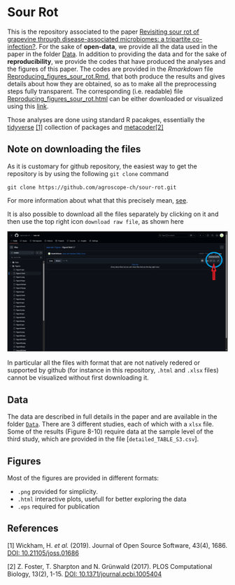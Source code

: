 # Sour Rot

This is the repository associated to the paper [Revisiting sour rot of grapevine through disease-associated microbiomes: a tripartite co-infection?](https://www.biorxiv.org/content/10.1101/2024.09.19.613941v1). For the sake of **open-data**, we provide all the data used in the paper in the folder [Data](https://github.com/agroscope-ch/sour-rot/tree/master/Data). 
In addition to providing the data and for the sake of **reproducibility**, we provide the codes that have produced the analyses and the figures of this paper. The codes are provided in the _Rmarkdown_ file [Reproducing_figures_sour_rot.Rmd](https://github.com/agroscope-ch/sour-rot/blob/master/Reproducing_figures_sour_rot.Rmd), that both produce the results and gives details about how they are obtained, so as to make all the preprocessing steps fully transparent. The corresponding (i.e. readable) file [Reproducing_figures_sour_rot.html](https://github.com/agroscope-ch/sour-rot/blob/master/Reproducing_figures_sour_rot.html) can be either downloaded or visualized using this [link](https://html-preview.github.io/?url=https://github.com/agroscope-ch/sour-rot/blob/master/Reproducing_figures_sour_rot.html).

Those analyses are done using standard R pacakges, essentially the [tidyverse](https://www.tidyverse.org/) [[1]](#1)  collection of packages and [metacoder](https://grunwaldlab.github.io/metacoder_documentation/index.html)[[2]](#2)

## Note on downloading the files

As it is customary for github repository, the easiest way to get the repository is by using the following `git clone` command

```
git clone https://github.com/agroscope-ch/sour-rot.git 
```
For more information about what that this precisely mean, [see](https://github.com/git-guides/git-clone).

It is also possible to download all the files separately by clicking on it and then use the top right icon `download raw file`, as shown here

![](./Figures/Download_file_github.png)

In particular all the files with format that are not natively redered or supported by github (for instance in this repository, `.html` and `.xlsx` files) cannot be visualized without first downloading it. 

## Data

The data are described in full details in the paper and are available in the folder [`Data`](https://github.com/agroscope-ch/sour-rot/tree/master/Data). There are 3 different studies, each of which with a `xlsx` file. Some of the results (Figure 8-10) require data at the sample level of the third study, which are provided in the file [`detailed_TABLE_S3.csv`]. 

## Figures

Most of the figures are provided in different formats: 

- `.png` provided for simplicity. 
- `.html` interactive plots, usefull for better exploring the data
- `.eps` required for publication


## References

<a id="1">[1]</a> 
Wickham, H. _et al._ (2019). 
Journal of Open Source Software, 43(4), 1686. [DOI: 10.21105/joss.01686](https://doi.org/10.21105/joss.01686)

<a id="2">[2]</a> 
Z. Foster, T. Sharpton and N. Grünwald (2017). 
PLOS Computational Biology, 13(2), 1-15. [DOI: 10.1371/journal.pcbi.1005404](https://journals.plos.org/ploscompbiol/article?id=10.1371/journal.pcbi.1005404)
